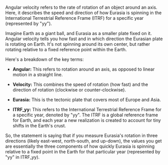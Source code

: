 Angular velocity refers to the rate of rotation of an object around an axis. Here, it describes the speed and direction of how Eurasia is spinning in the International Terrestrial Reference Frame (ITRF) for a specific year (represented by "yy").

Imagine Earth as a giant ball, and Eurasia as a smaller plate fixed on it. Angular velocity tells you how fast and in which direction the Eurasian plate is rotating on Earth. It's not spinning around its own center, but rather rotating relative to a fixed reference point within the Earth.

Here's a breakdown of the key terms:

* **Angular:**  This refers to rotation around an axis, as opposed to linear motion in a straight line.

* **Velocity:** This combines the speed of rotation (how fast) and the direction of rotation (clockwise or counter-clockwise).

* **Eurasia:** This is the tectonic plate that covers most of Europe and Asia.

* **ITRF_yy:** This refers to the International Terrestrial Reference Frame for a specific year, denoted by "yy". The ITRF is a global reference frame for Earth, and each year a new realization is created to account for tiny shifts in the Earth's crust.

So, the statement is saying that if you measure Eurasia's rotation in three directions (likely east-west, north-south, and up-down), the values you get are essentially the three components of how quickly Eurasia is spinning relative to a fixed point in the Earth for that particular year (represented by "yy" in ITRF_yy). 